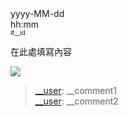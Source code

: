 
<tr>
<td width="150" align="right">yyyy-MM-dd<br>hh:mm<br><sup><sub>#__id</sub></sup></td>
<td><p>
在此處填寫內容</p><p>
<a href="src/__pic_ID.jpg?raw=true"><img src="thumbnail/__pic_ID.webp"></a></p>
</td>
</tr>

<blockquote>
<a href="/__user">__user</a>: __comment1<br>
<a href="/__user">__user</a>: __comment2<br>
</blockquote>
